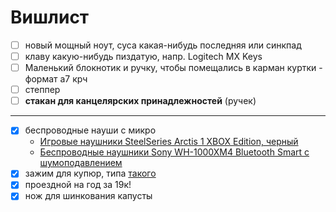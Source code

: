 # Вишлист

- [ ] новый мощный ноут, суса какая-нибудь последняя или синкпад
- [ ] клаву какую-нибудь пиздатую, напр. Logitech MX Keys
- [ ] Маленький блокнотик и ручку, чтобы помещались в карман куртки - формат а7 крч
- [ ] степпер
- [ ] **стакан для канцелярских принадлежностей** (ручек)
---

- [x] беспроводные науши с микро
    - [Игровые наушники SteelSeries Arctis 1 XBOX Edition, черный](https://www.ozon.ru/product/igrovye-naushniki-steelseries-arctis-1-xbox-edition-chernyy-547712950)
    - [Беспроводные наушники Sony WH-1000XM4 Bluetooth Smart с шумоподавлением](https://www.ozon.ru/product/besprovodnye-naushniki-sony-wh-1000xm4-bluetooth-smart-s-shumopodavleniem-709349875)
- [x] зажим для купюр, типа [такого](https://www.ozon.ru/product/zazhim-dlya-kupyur-rels-180770018/?sh=DxDTdwPCrw)
- [x] проездной на год за 19к!
- [x] нож для шинкования капусты
